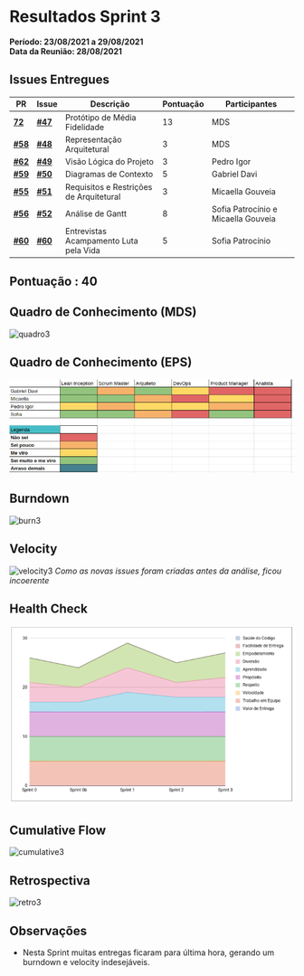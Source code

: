 # Resultados Sprint 3

**Período: 23/08/2021 a 29/08/2021**<br>
**Data da Reunião: 28/08/2021**

## Issues Entregues
| PR | Issue | Descrição | Pontuação | Participantes |
|----|-------|-----------|-----------|---------------|
| [**72**](https://github.com/fga-eps-mds/2021.1-Multilind-Docs/pull/72) |[**#47**](https://github.com/fga-eps-mds/2021.1-Linguas-Indigenas-Docs/issues/47) | Protótipo de Média Fidelidade | 13 | MDS |
| [**#58**](https://github.com/fga-eps-mds/2021.1-Linguas-Indigenas-Docs/pull/58)|[**#48**](https://github.com/fga-eps-mds/2021.1-Linguas-Indigenas-Docs/issues/48) | Representação Arquitetural | 3 | MDS |
| [**#62**](https://github.com/fga-eps-mds/2021.1-Linguas-Indigenas-Docs/pull/62)|[**#49**](https://github.com/fga-eps-mds/2021.1-Linguas-Indigenas-Docs/issues/49) | Visão Lógica do Projeto | 3 | Pedro Igor |
| [**#59**](https://github.com/fga-eps-mds/2021.1-Linguas-Indigenas-Docs/pull/59)|[**#50**](https://github.com/fga-eps-mds/2021.1-Linguas-Indigenas-Docs/issues/50) | Diagramas de Contexto | 5 | Gabriel Davi |
| [**#55**](https://github.com/fga-eps-mds/2021.1-Linguas-Indigenas-Docs/pull/55)|[**#51**](https://github.com/fga-eps-mds/2021.1-Linguas-Indigenas-Docs/issues/51) | Requisitos e Restrições de Arquitetural | 3 | Micaella Gouveia |
| [**#56**](https://github.com/fga-eps-mds/2021.1-Linguas-Indigenas-Docs/pull/56)|[**#52**](https://github.com/fga-eps-mds/2021.1-Linguas-Indigenas-Docs/issues/52) | Análise de Gantt | 8 | Sofia Patrocínio e Micaella Gouveia |
| [**#60**](https://github.com/fga-eps-mds/2021.1-Linguas-Indigenas-Docs/pull/53)|[**#60**](https://github.com/fga-eps-mds/2021.1-Linguas-Indigenas-Docs/issues/53) | Entrevistas Acampamento Luta pela Vida | 5 | Sofia Patrocínio |

## Pontuação : 40

## Quadro de Conhecimento (MDS)
![quadro3](../../img/quadroConhecimento/quadro3.png)

## Quadro de Conhecimento (EPS)
![quadro3](../../img/quadroConhecimento/Equadro3.png)

## Burndown
![burn3](../../img/burndown/burndown3.png)

## Velocity
![velocity3](../../img/velocity/velocity3.png)
*Como as novas issues foram criadas antes da análise, ficou incoerente*

## Health Check
![health3](../../img/healthCheck/health3.png)

## Cumulative Flow
![cumulative3](../../img/cumulativeFlow/cumulative3.png)

## Retrospectiva

![retro3](../../img/retrospective/retro3.png)


## Observações
- Nesta Sprint muitas entregas ficaram para última hora, gerando um burndown e velocity indesejáveis.